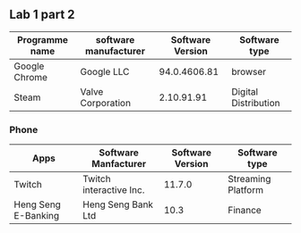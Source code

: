 ## Lab 1 part 2 ##
| Programme name | software manufacturer | Software Version | Software type |
| -------------- | --------------------- | ---------------- | ------------- |
| Google Chrome | Google LLC | 94.0.4606.81 | browser |
| Steam | Valve Corporation | 2.10.91.91 | Digital Distribution |
### Phone ###
| Apps | Software Manfacturer | Software Version | Software type |
| ---- | -------------------- | ---------------- | ------------- |
| Twitch | Twitch interactive Inc. | 11.7.0 | Streaming Platform |
| Heng Seng E-Banking | Heng Seng Bank Ltd | 10.3 | Finance |

